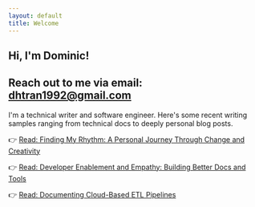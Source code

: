 ```yaml
---
layout: default
title: Welcome
---
```


## Hi, I'm Dominic! 
## Reach out to me via email: dhtran1992@gmail.com

I'm a technical writer and software engineer. Here's some recent writing samples ranging from technical docs to deeply personal blog posts.

👉 [Read: Finding My Rhythm: A Personal Journey Through Change and Creativity](2025/05/16/reflections.html)  

👉 [Read: Developer Enablement and Empathy: Building Better Docs and Tools](2025/05/15/developer-enablement-and-empathy.html)  

👉 [Read: Documenting Cloud-Based ETL Pipelines](2025/05/14/documenting-cloud-etl.html)